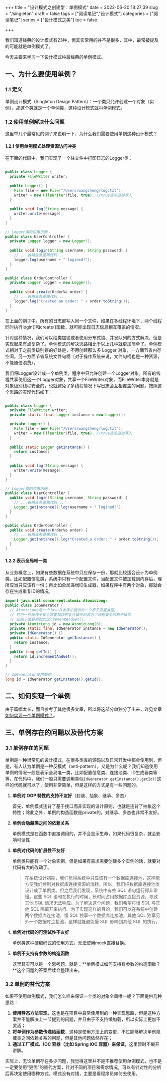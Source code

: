 +++
title = "设计模式之创建型：单例模式"
date = 2022-06-20 18:27:39
slug = "/singleton"
draft = false
tags = ["阅读笔记","设计模式"]
categories = ["阅读笔记"]
series = ["设计模式之美"]
toc = false

+++

我们知道经典的设计模式有23种，但其实常用的并不是很多，其中，最常被提及的可能就是单例模式了。



今天主要来学习一下设计模式种最经典的单例模式。

## 一、为什么要使用单例？

### 1.1 定义

单例设计模式（Singleton Design Pattern）：一个类只允许创建一个对象（实例），那这个类就是一个单例类，这种设计模式就叫单例模式。

### 1.2 使用单例解决什么问题

这里举几个最常见的例子来说明一下，为什么我们需要使用单例这种设计模式？

#### 1.2.1 使用单例模式处理资源访问冲突

在下面的代码中，我们实现了一个往文件中打印日志的Logger类：

```java

public class Logger {
  private FileWriter writer;
  
  public Logger() {
    File file = new File("/Users/wangzheng/log.txt");
    writer = new FileWriter(file, true); //true表示追加写入
  }
  
  public void log(String message) {
    writer.write(message);
  }
}

// Logger类的应用示例：
public class UserController {
  private Logger logger = new Logger();
  
  public void login(String username, String password) {
    // ...省略业务逻辑代码...
    logger.log(username + " logined!");
  }
}

public class OrderController {
  private Logger logger = new Logger();
  
  public void create(OrderVo order) {
    // ...省略业务逻辑代码...
    logger.log("Created an order: " + order.toString());
  }
}
```

在上面的例子中，所有的日志都写入同一个文件，如果在多线程环境下，两个线程同时执行login()和create()函数，就可能出现日志信息相互覆盖的情况。

针对这种情况，我们可以给类加锁或者使用分布式锁、并发队列的方式解决，但是实现起来有点复杂了。单例模式的解决思路相比于以上几种就更加简单了。单例模式相对于之前类级别锁的好处是，不用创建那么多 Logger 对象，一方面节省内存空间，另一方面节省系统文件句柄（对于操作系统来说，文件句柄也是一种资源，不能随便浪费）。



我们将Logger设计成一个单例类，程序中只允许创建一个Logger对象，所有的线程共享使用这一个Logger对象，共享一个FileWriter对象，而FileWriter本身就是对象级别线程安全的，也就避免了多线程情况下写日志会互相覆盖的问题。按照这个思路的实现代码如下：

```java

public class Logger {
  private FileWriter writer;
  private static final Logger instance = new Logger();

  private Logger() {
    File file = new File("/Users/wangzheng/log.txt");
    writer = new FileWriter(file, true); //true表示追加写入
  }
  
  public static Logger getInstance() {
    return instance;
  }
  
  public void log(String message) {
    writer.write(mesasge);
  }
}

// Logger类的应用示例：
public class UserController {
  public void login(String username, String password) {
    // ...省略业务逻辑代码...
    Logger.getInstance().log(username + " logined!");
  }
}

public class OrderController {  
  public void create(OrderVo order) {
    // ...省略业务逻辑代码...
    Logger.getInstance().log("Created a order: " + order.toString());
  }
}
```

#### 1.2.2 表示全局唯一类

从业务概念上，如果有些数据在系统中只应保存一份，那就比较适合设计为单例类。比如配置信息类，系统中只有一个配置文件，当配置文件被加载到内存后，理所应当只应该有一份；再比如全局递增ID生成器，如果程序中有两个对象，那就会存在生成重复ID的情况。

```java
import java.util.concurrent.atomic.AtomicLong;
public class IdGenerator {
  // AtomicLong是一个Java并发库中提供的一个原子变量类型,
  // 它将一些线程不安全需要加锁的复合操作封装为了线程安全的原子操作，
  // 比如下面会用到的incrementAndGet().
  private AtomicLong id = new AtomicLong(0);
  private static final IdGenerator instance = new IdGenerator();
  private IdGenerator() {}
  public static IdGenerator getInstance() {
    return instance;
  }
  public long getId() { 
    return id.incrementAndGet();
  }
}

// IdGenerator使用举例
long id = IdGenerator.getInstance().getId();
```

## 二、如何实现一个单例

由于篇幅太长，而且参考了其他很多文章，所以将这部分单独分了出来，详见文章[如何实现一个单例模式？](https://kiwi4814.github.io/posts/2022/singleton-impl/)。

## 三、单例存在的问题以及替代方案

### 3.1 单例存在的问题

单例是一种很常见的设计模式，在很多类库的源码以及日常开发中都会使用到，但是，有人认为单例是一种反模式（anti-pattern），又是为什么呢？我们知道使用单例的情况一般是表示全局唯一类，比如配置信息类、连接池类、ID生成器类等等，在代码中，我们一般只需要调用类似`IdGenerator.getInstance().getId()`这样的代码就可以了，使用非常简单，但是这样的方式是有一些问题的。

1. **单例对 OOP 特性的支持不友好**（封装、抽象、继承、多态）

   首先，单例模式违背了基于接口而非实现的设计原则，也就是违背了抽象这个特性；除此之外，单例的构造函数是private的，对继承、多态也非常不友好。

2. **单例会隐藏类之间的依赖关系**

   单例模式是在函数中直接调用的，并不会显示生命，如果代码很复杂，就会影响可读性

3. **单例对代码的扩展性不友好**

   单例类只能有一个对象实例，但是如果有需求需要创建多个实例的话，就要对代码有大的改动了。

   > 在系统设计初期，我们觉得系统中只应该有一个数据库连接池，这样能方便我们控制对数据库连接资源的消耗。所以，我们把数据库连接池类设计成了单例类。但之后我们发现，系统中有些 SQL 语句运行得非常慢。这些 SQL 语句在执行的时候，长时间占用数据库连接资源，导致其他 SQL 请求无法响应。为了解决这个问题，我们希望将慢 SQL 与其他 SQL 隔离开来执行。为了实现这样的目的，我们可以在系统中创建两个数据库连接池，慢 SQL 独享一个数据库连接池，其他 SQL 独享另外一个数据库连接池，这样就能避免慢 SQL 影响到其他 SQL 的执行。

4. **单例对代码的可测试性不友好**

   单例类这种硬编码式的使用方式，无法使用mock直接替换。

5. **单例不支持有参数的构造函数**

   这里其实可以是一个思考题，就是：**单例模式如何支持有参数的构造函数？**这个问题的答案后续会整理出来。

### 3.2 单例的替代方案

如果不使用单例模式，我们怎么样来保证一个类的对象全局唯一呢？下面提供几种思路：

1. **使用静态方法实现**，这也是在项目中最常使用到的一种实现思路，但是这种方案并不能解决上一节提到的问题，并且由于不支持懒加载，所以实际上更加不灵活；
2. **将单例作为参数传递给函数**，这种是使用方法上的变更，不过能够解决单例隐藏类之间依赖关系的问题，但是其他问题依然存在；
3. **通过工厂模式、IOC 容器（比如 Spring IOC 容器）来保证**，这里暂时不展开讲解。



实际上，无论单例存在多少问题，我觉得这里并不是不推荐使用单例模式，也不是一定要使用“更优”的替代方案，针对不同的项目和需求情况，可以有针对性的分析后再决定使用哪种方式，模式没有对错，主要是看程序员如何去使用。

